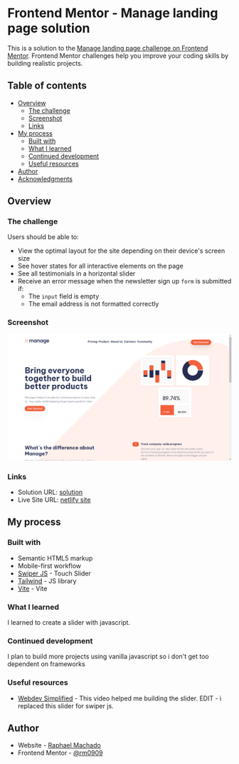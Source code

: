 # Frontend Mentor - Manage landing page solution

This is a solution to the [Manage landing page challenge on Frontend Mentor](https://www.frontendmentor.io/challenges/manage-landing-page-SLXqC6P5). Frontend Mentor challenges help you improve your coding skills by building realistic projects.

## Table of contents

- [Overview](#overview)
  - [The challenge](#the-challenge)
  - [Screenshot](#screenshot)
  - [Links](#links)
- [My process](#my-process)
  - [Built with](#built-with)
  - [What I learned](#what-i-learned)
  - [Continued development](#continued-development)
  - [Useful resources](#useful-resources)
- [Author](#author)
- [Acknowledgments](#acknowledgments)


## Overview

### The challenge

Users should be able to:

- View the optimal layout for the site depending on their device's screen size
- See hover states for all interactive elements on the page
- See all testimonials in a horizontal slider
- Receive an error message when the newsletter sign up `form` is submitted if:
  - The `input` field is empty
  - The email address is not formatted correctly

### Screenshot

![screenshot](./images/ss.png)

### Links

- Solution URL: [solution](https://www.frontendmentor.io/solutions/manage-landing-page-with-tailwind-N2e_Vx-In8)
- Live Site URL: [netlify site](https://manage-landing-page-rm0909.netlify.app/)

## My process

### Built with

- Semantic HTML5 markup
- Mobile-first workflow
- [Swiper JS](https://swiperjs.com/) - Touch Slider
- [Tailwind](https://tailwindcss.com/) - JS library
- [Vite](https://vitejs.dev/) - Vite

### What I learned

I learned to create a slider with javascript.

### Continued development

I plan to build more projects using vanilla javascript so i don't get too dependent on frameworks

### Useful resources

- [Webdev Simplified](https://www.youtube.com/watch?v=9HcxHDS2w1s) - This video helped me building the slider.
EDIT - i replaced this slider for swiper js.

## Author

- Website - [Raphael Machado](https://rm0909portfolio.netlify.app/)
- Frontend Mentor - [@rm0909](https://www.frontendmentor.io/profile/rm0909)
